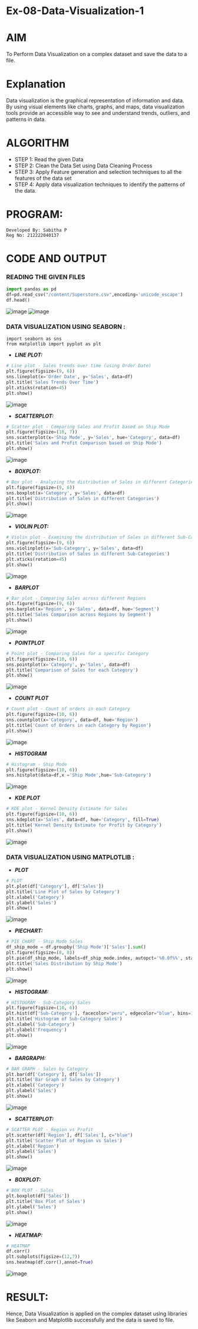 # Ex-08-Data-Visualization-1
# AIM

To Perform Data Visualization on a complex dataset and save the data to a file.

# Explanation
Data visualization is the graphical representation of information and data. By using visual elements like charts, graphs, and maps, data visualization tools provide an accessible way to see and understand trends, outliers, and patterns in data.

# ALGORITHM
- STEP 1:
 Read the given Data
- STEP 2:
 Clean the Data Set using Data Cleaning Process
- STEP 3:
 Apply Feature generation and selection techniques to all the features of the data set
- STEP 4:
 Apply data visualization techniques to identify the patterns of the data.

# PROGRAM:
```
Developed By: Sabitha P
Reg No: 212222040137
```

# CODE AND OUTPUT
### READING THE GIVEN FILES
```python
import pandas as pd
df=pd.read_csv("/content/Superstore.csv",encoding='unicode_escape')
df.head()
```
![image](https://github.com/sabithapaulraj/ODD2023-Datascience-Ex-08/assets/118343379/991662c7-4dcb-4d1d-9aa3-8c3a116c5bbd)
![image](https://github.com/sabithapaulraj/ODD2023-Datascience-Ex-08/assets/118343379/ecbd07f5-e1c3-4f26-be7f-e39d432e3830)

### DATA VISUALIZATION USING SEABORN :
```
import seaborn as sns
from matplotlib import pyplot as plt
```
- <B>_LINE PLOT:_</B>
```python
# Line plot - Sales trends over time (using Order Date)
plt.figure(figsize=(9, 6))
sns.lineplot(x='Order Date', y='Sales', data=df)
plt.title('Sales Trends Over Time')
plt.xticks(rotation=45)
plt.show()
```
![image](https://github.com/sabithapaulraj/ODD2023-Datascience-Ex-08/assets/118343379/66bd1763-b55c-47ea-a134-d81212c49943)


- <B>_SCATTERPLOT:_</B>
```python
# Scatter plot - Comparing Sales and Profit based on Ship Mode
plt.figure(figsize=(10, 7))
sns.scatterplot(x='Ship Mode', y='Sales', hue='Category', data=df)
plt.title('Sales and Profit Comparison based on Ship Mode')
plt.show()
```
![image](https://github.com/sabithapaulraj/ODD2023-Datascience-Ex-08/assets/118343379/755b60d0-eaaa-42af-a811-d752247de784)


- <B>_BOXPLOT:_</B>
```python
# Box plot - Analyzing the distribution of Sales in different Categories
plt.figure(figsize=(9, 6))
sns.boxplot(x='Category', y='Sales', data=df)
plt.title('Distribution of Sales in different Categories')
plt.show()
```
![image](https://github.com/sabithapaulraj/ODD2023-Datascience-Ex-08/assets/118343379/04c16751-1837-42ef-b000-75a5de2a597e)


- <B>_VIOLIN PLOT:_</B>
```python
# Violin plot - Examining the distribution of Sales in different Sub-Categories
plt.figure(figsize=(9, 6))
sns.violinplot(x='Sub-Category', y='Sales', data=df)
plt.title('Distribution of Sales in different Sub-Categories')
plt.xticks(rotation=45)
plt.show()
```
![image](https://github.com/sabithapaulraj/ODD2023-Datascience-Ex-08/assets/118343379/0e605943-1b3b-44ca-b353-f3e9b450a772)

- <B>_BARPLOT_</B>
```python
# Bar plot - Comparing Sales across different Regions
plt.figure(figsize=(9, 6))
sns.barplot(x='Region', y='Sales', data=df, hue='Segment')
plt.title('Sales Comparison across Regions by Segment')
plt.show()
```
![image](https://github.com/sabithapaulraj/ODD2023-Datascience-Ex-08/assets/118343379/b4b242d5-83f9-4d80-a79c-8d4e767cfb68)


- <B>_POINTPLOT_</B>
```python
# Point plot - Comparing Sales for a specific Category
plt.figure(figsize=(10, 6))
sns.pointplot(x='Category', y='Sales', data=df)
plt.title('Comparison of Sales for each Category')
plt.show()
```
![image](https://github.com/sabithapaulraj/ODD2023-Datascience-Ex-08/assets/118343379/1912f3f8-e719-4696-82c0-a35774b7e1ed)

- <B>_COUNT PLOT_</B>
```python
# Count plot - Count of orders in each Category
plt.figure(figsize=(10, 6))
sns.countplot(x='Category', data=df, hue='Region')
plt.title('Count of Orders in each Category by Region')
plt.show()
```
![image](https://github.com/sabithapaulraj/ODD2023-Datascience-Ex-08/assets/118343379/01b03a4d-c35b-42a1-8664-729a0585ff10)


- <B>_HISTOGRAM_</B>
```python
# Histogram - Ship Mode
plt.figure(figsize=(10, 6))
sns.histplot(data=df,x ='Ship Mode',hue='Sub-Category')
``` 
![image](https://github.com/sabithapaulraj/ODD2023-Datascience-Ex-08/assets/118343379/c11cf14d-fdae-44a0-ba80-b7e0931ca7fb)

- <B>_KDE PLOT_</B>
```python
# KDE plot - Kernel Density Estimate for Sales
plt.figure(figsize=(10, 6))
sns.kdeplot(x='Sales', data=df, hue='Category', fill=True)
plt.title('Kernel Density Estimate for Profit by Category')
plt.show()
```
![image](https://github.com/sabithapaulraj/ODD2023-Datascience-Ex-08/assets/118343379/98a7e7e2-0783-4e3f-a178-6f2c93b99208)

### DATA VISUALIZATION USING MATPLOTLIB :
- <B>_PLOT_</B>
```python
# PLOT
plt.plot(df['Category'], df['Sales'])
plt.title('Line Plot of Sales by Category')
plt.xlabel('Category')
plt.ylabel('Sales')
plt.show()
```
![image](https://github.com/sabithapaulraj/ODD2023-Datascience-Ex-08/assets/118343379/ce08d76e-d9e5-4cde-8930-b98566d1aaea)

- <B>_PIECHART:_</B>
```python
# PIE CHART - Ship Mode Sales
df_ship_mode = df.groupby('Ship Mode')['Sales'].sum()
plt.figure(figsize=(8, 8))
plt.pie(df_ship_mode, labels=df_ship_mode.index, autopct='%0.0f%%', startangle=90)
plt.title('Sales Distribution by Ship Mode')
plt.show()
```
![image](https://github.com/sabithapaulraj/ODD2023-Datascience-Ex-08/assets/118343379/7a315017-5987-4d8d-ad49-efbbadf2f7b4)


- <B>_HISTOGRAM:_</B>
```python
# HISTOGRAM - Sub-Category Sales
plt.figure(figsize=(10, 6))
plt.hist(df['Sub-Category'], facecolor="peru", edgecolor="blue", bins=10)
plt.title('Histogram of Sub-Category Sales')
plt.xlabel('Sub-Category')
plt.ylabel('Frequency')
plt.show()
```

![image](https://github.com/sabithapaulraj/ODD2023-Datascience-Ex-08/assets/118343379/efe74ae1-2599-4ccd-a923-503a9d1c4a88)

- <B>_BARGRAPH:_</B> 
```python
# BAR GRAPH - Sales by Category
plt.bar(df['Category'], df['Sales'])
plt.title('Bar Graph of Sales by Category')
plt.xlabel('Category')
plt.ylabel('Sales')
plt.show()
```
![image](https://github.com/sabithapaulraj/ODD2023-Datascience-Ex-08/assets/118343379/f0985774-b412-4727-9541-2726608b1bf9)

- <B>_SCATTERPLOT:_</B>
```python
# SCATTER PLOT - Region vs Profit
plt.scatter(df['Region'], df['Sales'], c="blue")
plt.title('Scatter Plot of Region vs Sales')
plt.xlabel('Region')
plt.ylabel('Sales')
plt.show()
```
![image](https://github.com/sabithapaulraj/ODD2023-Datascience-Ex-08/assets/118343379/e2cf1324-18dc-41ba-98f1-5a30c9541b3f)

- <B>_BOXPLOT:_</B>
```python
# BOX PLOT - Sales
plt.boxplot(df['Sales'])
plt.title('Box Plot of Sales')
plt.ylabel('Sales')
plt.show()
```
![image](https://github.com/sabithapaulraj/ODD2023-Datascience-Ex-08/assets/118343379/d3638d4e-9496-4122-b5b1-74c5864e4171)

- <B>_HEATMAP:_</B>
```python
# HEATMAP
df.corr()
plt.subplots(figsize=(12,7))
sns.heatmap(df.corr(),annot=True)
```
![image](https://github.com/sabithapaulraj/ODD2023-Datascience-Ex-08/assets/118343379/2597d5cf-41d3-4060-967a-50d0c0c26d79)

# RESULT:
Hence, Data Visualization is applied on the complex dataset using libraries like Seaborn and Matplotlib successfully and the data is saved to file.

